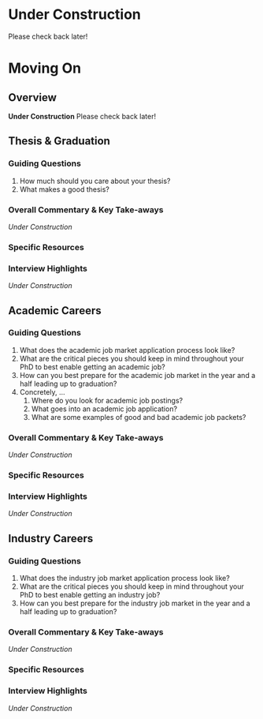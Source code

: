 # Under Construction
Please check back later!

# Moving On
## Overview
**Under Construction** Please check back later!

## Thesis & Graduation
### Guiding Questions
  1. How much should you care about your thesis?
  2. What makes a good thesis?

### Overall Commentary & Key Take-aways
*Under Construction*

### Specific Resources

### Interview Highlights
*Under Construction*

## Academic Careers
### Guiding Questions
  1. What does the academic job market application process look like?
  2. What are the critical pieces you should keep in mind throughout your PhD to best enable getting an
     academic job?
  3. How can you best prepare for the academic job market in the year and a half leading up to graduation?
  4. Concretely, ...
       1. Where do you look for academic job postings?
       2. What goes into an academic job application?
       3. What are some examples of good and bad academic job packets?

### Overall Commentary & Key Take-aways
*Under Construction*

### Specific Resources

### Interview Highlights
*Under Construction*

## Industry Careers
### Guiding Questions
  1. What does the industry job market application process look like?
  2. What are the critical pieces you should keep in mind throughout your PhD to best enable getting an
     industry job?
  3. How can you best prepare for the industry job market in the year and a half leading up to graduation?

### Overall Commentary & Key Take-aways
*Under Construction*

### Specific Resources

### Interview Highlights
*Under Construction*
